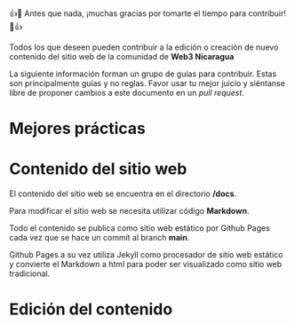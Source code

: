 👍🎉 Antes que nada, ¡muchas gracias por tomarte el tiempo para contribuir! 🎉👍

Todos los que deseen pueden contribuir a la edición o creación de nuevo contenido del sitio web de la comunidad de **Web3 Nicaragua**

La siguiente información forman un grupo de guías para contribuir. Estas son principalmente guías y no reglas. Favor usar tu mejor juicio y siéntanse libre de proponer cambios a este documento en un *pull request*.

# Mejores prácticas

# Contenido del sitio web
El contenido del sitio web se encuentra en el directorio **/docs**. 

Para modificar el sitio web se necesita utilizar código **Markdown**. 

Todo el contenido se publica como sitio web estático por Github Pages cada vez que se hace un commit al branch **main**.

Github Pages a su vez utiliza Jekyll como procesador de sitio web estático y convierte el Markdown a html para poder ser visualizado como sitio web tradicional. 


# Edición del contenido


